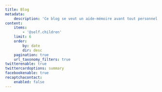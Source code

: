 ```yaml
---
title: Blog
metadata:
    description: 'Ce blog se veut un aide-mémoire avant tout personnel concernant essentiellement l''installation et la configuration de divers logiciels sous Linux.'
content:
    items:
        - '@self.children'
    limit: 6
    order:
        by: date
        dir: desc
    pagination: true
    url_taxonomy_filters: true
twitterenable: true
twittercardoptions: summary
facebookenable: true
recaptchacontact:
    enabled: false
---
```


